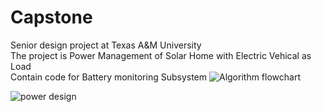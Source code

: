 # Capstone
Senior design project at Texas A&amp;M University
<br/>The project is Power Management of Solar Home with Electric Vehical as Load
<br/> Contain code for Battery monitoring Subsystem
![Algorithm flowchart](https://user-images.githubusercontent.com/98476895/188728023-193f8e73-f535-4c23-8602-f33c042d1e49.png)

![power design](https://user-images.githubusercontent.com/98476895/188728167-666610f4-0565-45af-84f6-e0630a6005f5.png)
